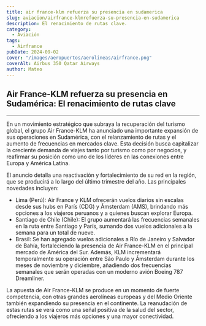 ```yaml
---
title: air france-klm refuerza su presencia en sudamerica
slug: aviacion/airfrance-klmrefuerza-su-presencia-en-sudamerica
description: El renacimiento de rutas clave.
category:
  - Aviación
tags:
  - Airfrance
pubDate: 2024-09-02
cover: "/images/aeropuertos/aerolineas/airfrance.png"
coverAlt: Airbus 350 Qatar Airways
author: Mateo 
---
```


## Air France-KLM refuerza su presencia en Sudamérica: El renacimiento de rutas clave

***

En un movimiento estratégico que subraya la recuperación del turismo global, el grupo Air France-KLM ha anunciado una importante expansión de sus operaciones en Sudamérica, con el relanzamiento de rutas y el aumento de frecuencias en mercados clave. Esta decisión busca capitalizar la creciente demanda de viajes tanto por turismo como por negocios, y reafirmar su posición como uno de los líderes en las conexiones entre Europa y América Latina.

El anuncio detalla una reactivación y fortalecimiento de su red en la región, que se producirá a lo largo del último trimestre del año. Las principales novedades incluyen:

* Lima (Perú): Air France y KLM ofrecerán vuelos diarios sin escalas desde sus hubs en París (CDG) y Ámsterdam (AMS), brindando más opciones a los viajeros peruanos y a quienes buscan explorar Europa.
* Santiago de Chile (Chile): El grupo aumentará las frecuencias semanales en la ruta entre Santiago y París, sumando dos vuelos adicionales a la semana para un total de nueve.
* Brasil: Se han agregado vuelos adicionales a Río de Janeiro y Salvador de Bahía, fortaleciendo la presencia de Air France-KLM en el principal mercado de América del Sur. Además, KLM incrementará temporalmente su operación entre São Paulo y Ámsterdam durante los meses de noviembre y diciembre, añadiendo dos frecuencias semanales que serán operadas con un moderno avión Boeing 787 Dreamliner.

La apuesta de Air France-KLM se produce en un momento de fuerte competencia, con otras grandes aerolíneas europeas y del Medio Oriente también expandiendo su presencia en el continente. La reanudación de estas rutas se verá como una señal positiva de la salud del sector, ofreciendo a los viajeros más opciones y una mayor conectividad.
